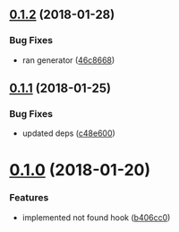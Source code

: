 <a name="0.1.2"></a>
## [0.1.2](https://github.com/dxcli/not-found/compare/b098ed2c51567fa00fe952ca8b652ca1ba47b54c...v0.1.2) (2018-01-28)


### Bug Fixes

* ran generator ([46c8668](https://github.com/dxcli/not-found/commit/46c8668))

<a name="0.1.1"></a>
## [0.1.1](https://github.com/dxcli/not-found/compare/b406cc0ecfbf0bb9cb0c7384c1a17adc4924236a...v0.1.1) (2018-01-25)


### Bug Fixes

* updated deps ([c48e600](https://github.com/dxcli/not-found/commit/c48e600))

<a name="0.1.0"></a>
# [0.1.0](https://github.com/dxcli/not-found/compare/v0.0.0...v0.1.0) (2018-01-20)


### Features

* implemented not found hook ([b406cc0](https://github.com/dxcli/not-found/commit/b406cc0))

